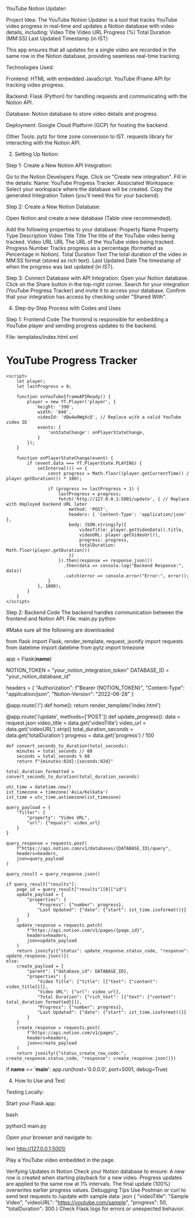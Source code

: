 YouTube Notion Updater:


Project Idea:
The YouTube Notion Updater is a tool that tracks YouTube video progress in real-time and updates a Notion database with video details, including:
Video Title
Video URL
Progress (%)
Total Duration (MM:SS)
Last Updated Timestamp (in IST)

This app ensures that all updates for a single video are recorded in the same row in the Notion database, providing seamless real-time tracking.

Technologies Used:

Frontend:
HTML with embedded JavaScript.
YouTube IFrame API for tracking video progress.

Backend:
Flask (Python) for handling requests and communicating with the Notion API.

Database:
Notion database to store video details and progress.

Deployment:
Google Cloud Platform (GCP) for hosting the backend.

Other Tools:
pytz for time zone conversion to IST.
requests library for interacting with the Notion API.

2. Setting Up Notion:
   
Step 1: Create a New Notion API Integration:

Go to the Notion Developers Page.
Click on "Create new integration".
Fill in the details:
Name: YouTube Progress Tracker.
Associated Workspace: Select your workspace where the database will be created.
Copy the generated Integration Token (you’ll need this for your backend).

Step 2: Create a New Notion Database:

Open Notion and create a new database (Table view recommended).

Add the following properties to your database:
Property Name	Property Type	Description
Video Title	Title	The title of the YouTube video being tracked.
Video URL	URL	The URL of the YouTube video being tracked.
Progress	Number	Tracks progress as a percentage (formatted as Percentage in Notion).
Total Duration	Text	The total duration of the video in MM:SS format (stored as rich text).
Last Updated	Date	The timestamp of when the progress was last updated (in IST).

Step 3: Connect Database with API Integration:
Open your Notion database.
Click on the Share button in the top-right corner.
Search for your integration (YouTube Progress Tracker) and invite it to access your database.
Confirm that your integration has access by checking under "Shared With".

4. Step-by-Step Process with Codes and Uses

Step 1: Frontend Code
The frontend is responsible for embedding a YouTube player and sending progress updates to the backend.

File: templates/index.html
xml
<!DOCTYPE html>
<html lang="en">
<head>
    <meta charset="UTF-8">
    <meta name="viewport" content="width=device-width, initial-scale=1">
    <title>YouTube Progress Tracker</title>
    <script src="https://www.youtube.com/iframe_api"></script>
</head>
<body>
    <h1>YouTube Progress Tracker</h1>
    <div id="player"></div>

    <script>
        let player;
        let lastProgress = 0;

        function onYouTubeIframeAPIReady() {
            player = new YT.Player('player', {
                height: '390',
                width: '640',
                videoId: 'dQw4w9WgXcQ', // Replace with a valid YouTube video ID
                events: {
                    'onStateChange': onPlayerStateChange,
                }
            });
        }

        function onPlayerStateChange(event) {
            if (event.data === YT.PlayerState.PLAYING) {
                setInterval(() => {
                    const progress = Math.floor((player.getCurrentTime() / player.getDuration()) * 100);

                    if (progress >= lastProgress + 1) {
                        lastProgress = progress;
                        fetch('http://127.0.0.1:5001/update', { // Replace with deployed backend URL later
                            method: 'POST',
                            headers: { 'Content-Type': 'application/json' },
                            body: JSON.stringify({
                                videoTitle: player.getVideoData().title,
                                videoURL: player.getVideoUrl(),
                                progress: progress,
                                totalDuration: Math.floor(player.getDuration())
                            })
                        }).then(response => response.json())
                          .then(data => console.log("Backend Response:", data))
                          .catch(error => console.error("Error:", error));
                    }
                }, 1000);
            }
        }
    </script>
</body>
</html>

Step 2: Backend Code
The backend handles communication between the frontend and Notion API.
File: main.py
python

#Make sure all the following are downloaded

from flask import Flask, render_template, request, jsonify
import requests
from datetime import datetime
from pytz import timezone

app = Flask(__name__)

NOTION_TOKEN = "your_notion_integration_token"
DATABASE_ID = "your_notion_database_id"

headers = {
    "Authorization": f"Bearer {NOTION_TOKEN}",
    "Content-Type": "application/json",
    "Notion-Version": "2022-06-28"
}

@app.route('/')
def home():
    return render_template('index.html')

@app.route('/update', methods=['POST'])
def update_progress():
    data = request.json
    video_title = data.get('videoTitle')
    video_url = data.get('videoURL').strip()
    total_duration_seconds = data.get('totalDuration')
    progress = data.get('progress') / 100

    def convert_seconds_to_duration(total_seconds):
        minutes = total_seconds // 60
        seconds = total_seconds % 60
        return f"{minutes:02d}:{seconds:02d}"

    total_duration_formatted = convert_seconds_to_duration(total_duration_seconds)

    utc_time = datetime.now()
    ist_timezone = timezone('Asia/Kolkata')
    ist_time = utc_time.astimezone(ist_timezone)

    query_payload = {
        "filter": {
            "property": "Video URL",
            "url": {"equals": video_url}
        }
    }
    
    query_response = requests.post(
        f"https://api.notion.com/v1/databases/{DATABASE_ID}/query",
        headers=headers,
        json=query_payload
    )
    
    query_result = query_response.json()

    if query_result["results"]:
        page_id = query_result["results"][0]["id"]
        update_payload = {
            "properties": {
                "Progress": {"number": progress},
                "Last Updated": {"date": {"start": ist_time.isoformat()}}
            }
        }
        update_response = requests.patch(
            f"https://api.notion.com/v1/pages/{page_id}",
            headers=headers,
            json=update_payload
        )
        return jsonify({"status": update_response.status_code, "response": update_response.json()})
    else:
        create_payload = {
            "parent": {"database_id": DATABASE_ID},
            "properties": {
                "Video Title": {"title": [{"text": {"content": video_title}}]},
                "Video URL": {"url": video_url},
                "Total Duration": {"rich_text": [{"text": {"content": total_duration_formatted}}]},
                "Progress": {"number": progress},
                "Last Updated": {"date": {"start": ist_time.isoformat()}}
            }
        }
        create_response = requests.post(
            f"https://api.notion.com/v1/pages",
            headers=headers,
            json=create_payload
        )
        return jsonify({"status_create_row_code:", create_response.status_code, "response": create_response.json()})
 
 if __name__ == '__main__':
    app.run(host='0.0.0.0', port=5001, debug=True)
    
4. How to Use and Test

Testing Locally:

Start your Flask app:

bash

python3 main.py

Open your browser and navigate to:

text
http://127.0.0.1:5001/

Play a YouTube video embedded in the page.

Verifying Updates in Notion
Check your Notion database to ensure:
A new row is created when starting playback for a new video.
Progress updates are applied to the same row at 1% intervals.
The final update (100%) overwrites earlier progress values.
Debugging Tips
Use Postman or curl to send test requests to /update with sample data:
json
{
    "videoTitle": "Sample Video",
    "videoURL": "https://youtube.com/sample",
    "progress": 50,
    "totalDuration": 300
}
Check Flask logs for errors or unexpected behavior.
